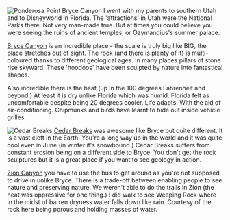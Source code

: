 ![Ponderosa Point Bryce Canyon](ponderosa_point1.JPG)
I went with my parents to southern Utah and to Disneyworld in Florida.   The 'attractions' in Utah were the National Parks there.   Not very man-made true.   But at times you could believe you were seeing the ruins of ancient temples, or Ozymandius's summer palace.

[Bryce Canyon](https://www.nps.gov/brca/index.htm) is an incredible place - the scale is truly big like BIG, the place stretches out of sight.   The rock (and there is plenty of it) is multi-coloured thanks to different geological ages. In many places pillars of stone rise skyward.   These 'hoodoos' have been sculpted by nature into fantastical shapes.

Also incredible there is the heat (up in the 100 degrees Fahrenheit and beyond.)   At least it is dry unlike Florida which was humid.   Florida felt as uncomfortable despite being 20 degrees cooler.   Life adapts.   With the aid of air-conditioning.   Chipmunks and birds have learnt to hide out inside vehicle grilles.

![Cedar Breaks](cedar_breaks.JPG)
[Cedar Breaks](https://www.nps.gov/cebr/index.htm) was awesome like Bryce but quite different.   It is a vast cleft in the Earth.   You're a long way up in the world and it was quite cool even in June (in winter it's snowbound.)   Cedar Breaks suffers from constant erosion being on a different side to Bryce.   You don't get the rock sculptures but it is a great place if you want to see geology in action.

[Zion Canyon](https://www.nps.gov/zion/index.htm) you have to use the bus to get around as you're not supposed to drive in unlike Bryce.   There is a trade-off between enabling people to see nature and preserving   nature.   We weren't able to do the trails in Zion (the heat was oppressive for one thing.)   I did walk to see Weeping Rock where in the midst of barren dryness water falls down like rain.   Courtesy of the rock here being porous and holding masses of water.

